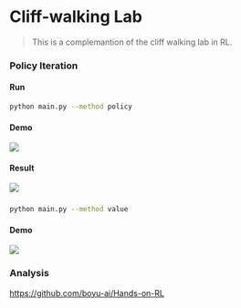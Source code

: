 # Cliff-walking Lab
>This is a complemantion of the cliff walking lab in RL.
### Policy Iteration
#### Run
```bash
python main.py --method policy
```
#### Demo
![]([policy_iteration.gif](https://github.com/wannabeyourfriend/RL-DP-Cliff-walking/blob/main/result/policy_iteration.gif))
#### Result
![](result.png)
###
```bash
python main.py --method value
```
#### Demo
![](value_iteration.gif)

### Analysis

https://github.com/boyu-ai/Hands-on-RL
